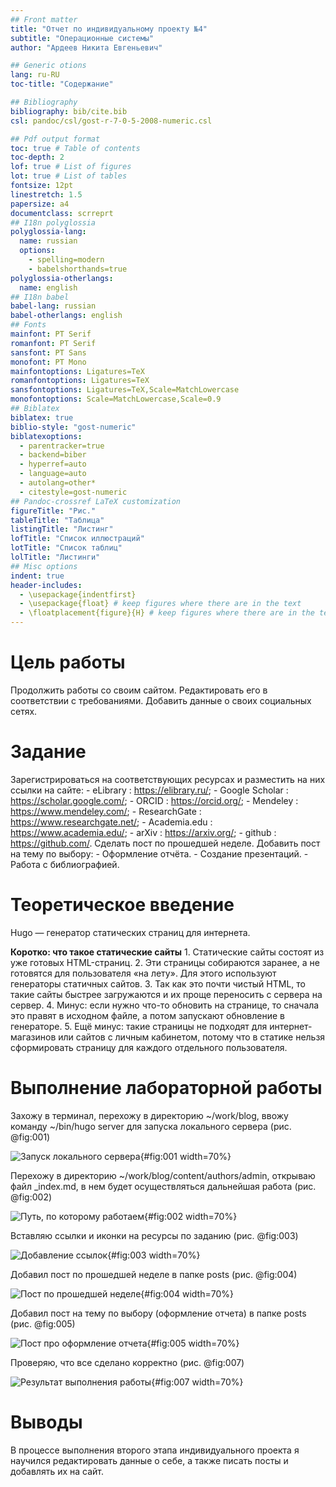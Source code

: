 ```yaml
---
## Front matter
title: "Отчет по индивидуальному проекту №4"
subtitle: "Операционные системы"
author: "Ардеев Никита Евгеньевич"

## Generic otions
lang: ru-RU
toc-title: "Содержание"

## Bibliography
bibliography: bib/cite.bib
csl: pandoc/csl/gost-r-7-0-5-2008-numeric.csl

## Pdf output format
toc: true # Table of contents
toc-depth: 2
lof: true # List of figures
lot: true # List of tables
fontsize: 12pt
linestretch: 1.5
papersize: a4
documentclass: scrreprt
## I18n polyglossia
polyglossia-lang:
  name: russian
  options:
	- spelling=modern
	- babelshorthands=true
polyglossia-otherlangs:
  name: english
## I18n babel
babel-lang: russian
babel-otherlangs: english
## Fonts
mainfont: PT Serif
romanfont: PT Serif
sansfont: PT Sans
monofont: PT Mono
mainfontoptions: Ligatures=TeX
romanfontoptions: Ligatures=TeX
sansfontoptions: Ligatures=TeX,Scale=MatchLowercase
monofontoptions: Scale=MatchLowercase,Scale=0.9
## Biblatex
biblatex: true
biblio-style: "gost-numeric"
biblatexoptions:
  - parentracker=true
  - backend=biber
  - hyperref=auto
  - language=auto
  - autolang=other*
  - citestyle=gost-numeric
## Pandoc-crossref LaTeX customization
figureTitle: "Рис."
tableTitle: "Таблица"
listingTitle: "Листинг"
lofTitle: "Список иллюстраций"
lotTitle: "Список таблиц"
lolTitle: "Листинги"
## Misc options
indent: true
header-includes:
  - \usepackage{indentfirst}
  - \usepackage{float} # keep figures where there are in the text
  - \floatplacement{figure}{H} # keep figures where there are in the text
---
```


# Цель работы

Продолжить работы со своим сайтом. Редактировать его в соответствии с требованиями. Добавить данные о своих социальных сетях.

# Задание

Зарегистрироваться на соответствующих ресурсах и разместить на них ссылки на сайте:
        - eLibrary : https://elibrary.ru/;
        - Google Scholar : https://scholar.google.com/;
        - ORCID : https://orcid.org/;
        - Mendeley : https://www.mendeley.com/;
        - ResearchGate : https://www.researchgate.net/;
        - Academia.edu : https://www.academia.edu/;
        - arXiv : https://arxiv.org/;
        - github : https://github.com/.
Сделать пост по прошедшей неделе.
Добавить пост на тему по выбору:
        - Оформление отчёта.
        - Создание презентаций.
        - Работа с библиографией.

# Теоретическое введение

Hugo — генератор статических страниц для интернета.

**Коротко: что такое статические сайты**
    1. Статические сайты состоят из уже готовых HTML-страниц.
    2. Эти страницы собираются заранее, а не готовятся для пользователя «на лету». Для этого используют генераторы статичных сайтов.
    3. Так как это почти чистый HTML, то такие сайты быстрее загружаются и их проще переносить с сервера на сервер.
    4. Минус: если нужно что-то обновить на странице, то сначала это правят в исходном файле, а потом запускают обновление в генераторе.
    5. Ещё минус: такие страницы не подходят для интернет-магазинов или сайтов с личным кабинетом, потому что в статике нельзя сформировать страницу для каждого отдельного пользователя.

# Выполнение лабораторной работы

Захожу в терминал, перехожу в директорию ~/work/blog, ввожу команду ~/bin/hugo server для запуска локального сервера (рис. @fig:001)

![Запуск локального сервера](image/1.png){#fig:001 width=70%}

Перехожу в директорию ~/work/blog/content/authors/admin, открываю файл _index.md, в нем будет осуществляться дальнейшая работа (рис. @fig:002)

![Путь, по которому работаем](image/2.png){#fig:002 width=70%}

Вставляю ссылки и иконки на ресурсы по заданию (рис. @fig:003)

![Добавление ссылок](image/3.png){#fig:003 width=70%}

Добавил пост по прошедшей неделе в папке posts (рис. @fig:004)

![Пост по прошедшей неделе](image/4.png){#fig:004 width=70%}

Добавил пост на тему по выбору (оформление отчета) в папке posts (рис. @fig:005)

![Пост про оформление отчета](image/5.png){#fig:005 width=70%}

Проверяю, что все сделано корректно (рис. @fig:007)

![Результат выполнения работы](image/6.png){#fig:007 width=70%}

# Выводы

В процессе выполнения второго этапа индивидуального проекта я научился редактировать данные о себе, а также писать посты и добавлять их на сайт.
